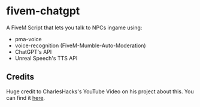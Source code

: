 # fivem-chatgpt
A FiveM Script that lets you talk to NPCs ingame using:
- pma-voice
- voice-recognition (FiveM-Mumble-Auto-Moderation)
- ChatGPT's API
- Unreal Speech's TTS API

## Credits
Huge credit to CharlesHacks's YouTube Video on his project about this.
You can find it [here](https://www.youtube.com/watch?v=YrHIuGN9p9A).
